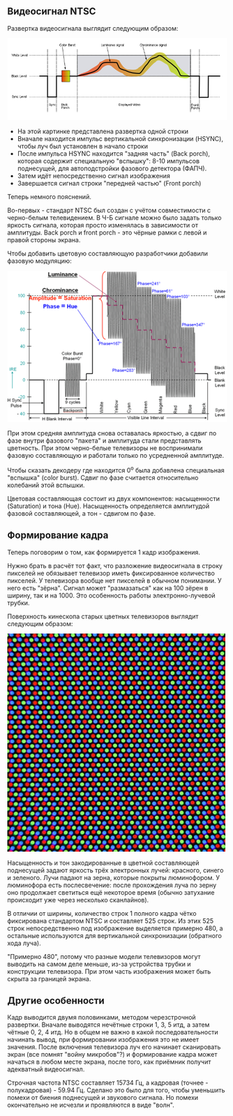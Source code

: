 ## Видеосигнал NTSC

Развертка видеосигнала выглядит следующим образом:

![ntsc](/BreakingNESWiki/imgstore/ntsc.png)

- На этой картинке представлена развертка одной строки
- Вначале находится импульс вертикальной синхронизации (HSYNC), чтобы луч был установлен в начало строки
- После импульса HSYNC находится "задняя часть" (Back porch), которая содержит специальную "вспышку": 8-10 импульсов поднесущей, для автоподстройки фазового детектора (ФАПЧ). 
- Затем идёт непосредственно сигнал изображения
- Завершается сигнал строки "передней частью" (Front porch)

Теперь немного пояснений.

Во-первых - стандарт NTSC был создан с учётом совместимости с черно-белым телевидением. В Ч-Б сигнале можно было задать только яркость сигнала, которая просто изменялась в зависимости от амплитуды. Back porch и front porch - это чёрные рамки с левой и правой стороны экрана.

Чтобы добавить цветовую составляющую разработчики добавили фазовую модуляцию:

<img src="/BreakingNESWiki/imgstore/ntsc_color.gif" width="700px">

При этом средняя амплитуда снова оставалась яркостью, а сдвиг по фазе внутри фазового "пакета" и амплитуда стали представлять цветность. При этом черно-белые телевизоры не воспринимали фазовую составляющую и работали только по усредненной амплитуде.

Чтобы сказать декодеру где находится 0<sup>o</sup> была добавлена специальная "вспышка" (color burst). Сдвиг по фазе считается относительно колебаний этой вспышки.

Цветовая составляющая состоит из двух компонентов: насыщенности (Saturation) и тона (Hue). Насыщенность определяется амплитудой фазовой составляющей, а тон - сдвигом по фазе.

## Формирование кадра

Теперь поговорим о том, как формируется 1 кадр изображения.

Нужно брать в расчёт тот факт, что разложение видеосигнала в строку пикселей не обязывает телевизор иметь фиксированное количество пикселей. У телевизора вообще нет пикселей в обычном понимании. У него есть "зёрна". Сигнал может "размазаться" как на 100 зёрен в ширину, так и на 1000. Это особенность работы электронно-лучевой трубки.

Поверхность кинескопа старых цветных телевизоров выглядит следующим образом:

<img src="/BreakingNESWiki/imgstore/crt_screen_closeup.jpg" width="500px">

Насыщенность и тон закодированные в цветной составляющей поднесущей задают яркость трёх электронных лучей: красного, синего и зеленого. Лучи падают на зерна, которые покрыты люминофором. У люминофора есть послесвечение: после прохождения луча по зерну оно продолжает светиться ещё некоторое время (обычно затухание происходит уже через несколько сканлайнов).

В отличии от ширины, количество строк 1 полного кадра чётко фиксирована стандартом NTSC и составляет 525 строк. Из этих 525 строк непосредственно под изображение выделяется примерно 480, а остальные используются для вертикальной синхронизации (обратного хода луча).

"Примерно 480", потому что разные модели телевизоров могут выводить на самом деле меньше, из-за устройства трубки и конструкции телевизора. При этом часть изображения может быть скрыта за границей экрана.

## Другие особенности

Кадр выводится двумя половинками, методом черезстрочной развертки. Вначале выводятся нечётные строки 1, 3, 5 итд, а затем чётные 0, 2, 4 итд. Но в общем не важно в какой последовательности начинать вывод, при формировании изображения это не имеет значения. После включения телевизора луч его начинает сканировать экран (все помнят "войну микробов"?) и формирование кадра может начаться в любом месте экрана, после того, как приёмник получит адекватный видеосигнал.

Строчная частота NTSC составляет 15734 Гц, а кадровая (точнее - полукадровая) - 59.94 Гц. Сделано это было для того, чтобы уменьшить помехи от биения поднесущей и звукового сигнала. Но помехи окончательно не исчезли и проявляются в виде "волн".
